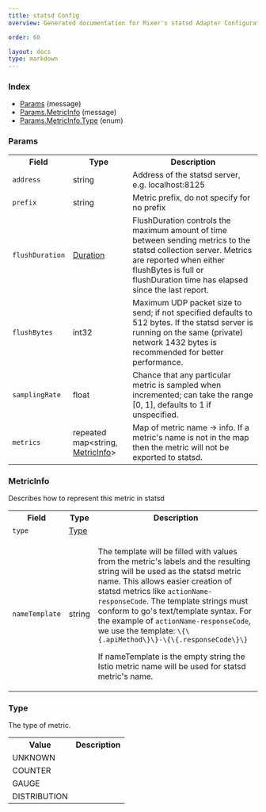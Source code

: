 ```yaml
---
title: statsd Config
overview: Generated documentation for Mixer's statsd Adapter Configuration Schema

order: 60

layout: docs
type: markdown
---
```



<a name="rpcAdapter.statsd.configIndex"></a>
### Index

* [Params](#adapter.statsd.config.Params)
(message)
* [Params.MetricInfo](#adapter.statsd.config.Params.MetricInfo)
(message)
* [Params.MetricInfo.Type](#adapter.statsd.config.Params.MetricInfo.Type)
(enum)

<a name="adapter.statsd.config.Params"></a>
### Params

<table>
 <tr>
  <th>Field</th>
  <th>Type</th>
  <th>Description</th>
 </tr>
<a name="adapter.statsd.config.Params.address"></a>
 <tr>
  <td><code>address</code></td>
  <td>string</td>
  <td>Address of the statsd server, e.g. localhost:8125</td>
 </tr>
<a name="adapter.statsd.config.Params.prefix"></a>
 <tr>
  <td><code>prefix</code></td>
  <td>string</td>
  <td>Metric prefix, do not specify for no prefix</td>
 </tr>
<a name="adapter.statsd.config.Params.flushDuration"></a>
 <tr>
  <td><code>flushDuration</code></td>
  <td><a href="https://developers.google.com/protocol-buffers/docs/reference/google.protobuf#duration">Duration</a></td>
  <td>FlushDuration controls the maximum amount of time between sending metrics to the statsd collection server. Metrics are reported when either flushBytes is full or flushDuration time has elapsed since the last report.</td>
 </tr>
<a name="adapter.statsd.config.Params.flushBytes"></a>
 <tr>
  <td><code>flushBytes</code></td>
  <td>int32</td>
  <td>Maximum UDP packet size to send; if not specified defaults to 512 bytes. If the statsd server is running on the same (private) network 1432 bytes is recommended for better performance.</td>
 </tr>
<a name="adapter.statsd.config.Params.samplingRate"></a>
 <tr>
  <td><code>samplingRate</code></td>
  <td>float</td>
  <td>Chance that any particular metric is sampled when incremented; can take the range [0, 1], defaults to 1 if unspecified.</td>
 </tr>
<a name="adapter.statsd.config.Params.metrics"></a>
 <tr>
  <td><code>metrics</code></td>
  <td>repeated map&lt;string, <a href="#adapter.statsd.config.Params.MetricInfo">MetricInfo</a>&gt;</td>
  <td>Map of metric name -&gt; info. If a metric's name is not in the map then the metric will not be exported to statsd.</td>
 </tr>
</table>

<a name="adapter.statsd.config.Params.MetricInfo"></a>
### MetricInfo
Describes how to represent this metric in statsd

<table>
 <tr>
  <th>Field</th>
  <th>Type</th>
  <th>Description</th>
 </tr>
<a name="adapter.statsd.config.Params.MetricInfo.type"></a>
 <tr>
  <td><code>type</code></td>
  <td><a href="#adapter.statsd.config.Params.MetricInfo.Type">Type</a></td>
  <td></td>
 </tr>
<a name="adapter.statsd.config.Params.MetricInfo.nameTemplate"></a>
 <tr>
  <td><code>nameTemplate</code></td>
  <td>string</td>
  <td><p>The template will be filled with values from the metric's labels and the resulting string will be used as the statsd metric name. This allows easier creation of statsd metrics like <code>actionName-responseCode</code>. The template strings must conform to go's text/template syntax. For the example of <code>actionName-responseCode</code>, we use the template:  <code>\{\{.apiMethod\}\}-\{\{.responseCode\}\}</code></p><p>If nameTemplate is the empty string the Istio metric name will be used for statsd metric's name.</p></td>
 </tr>
</table>

<a name="adapter.statsd.config.Params.MetricInfo.Type"></a>
### Type
The type of metric.


<table>
 <tr>
  <th>Value</th>
  <th>Description</th>
 </tr>
<a name="adapter.statsd.config.Params.MetricInfo.Type.UNKNOWN"></a>
 <tr>
  <td>UNKNOWN</td>
  <td></td>
 </tr>
<a name="adapter.statsd.config.Params.MetricInfo.Type.COUNTER"></a>
 <tr>
  <td>COUNTER</td>
  <td></td>
 </tr>
<a name="adapter.statsd.config.Params.MetricInfo.Type.GAUGE"></a>
 <tr>
  <td>GAUGE</td>
  <td></td>
 </tr>
<a name="adapter.statsd.config.Params.MetricInfo.Type.DISTRIBUTION"></a>
 <tr>
  <td>DISTRIBUTION</td>
  <td></td>
 </tr>
</table>
